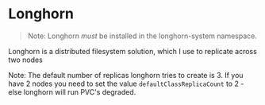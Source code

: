 # Longhorn

> Note: Longhorn *must* be installed in the longhorn-system namespace.

Longhorn is a distributed filesystem solution, which I use to replicate across two nodes

Note: The default number of replicas longhorn tries to create is 3.  If you have 2 nodes you need to set the value `defaultClassReplicaCount` to 2 - else longhorn will run PVC's degraded.